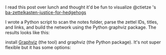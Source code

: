 I read this post over lunch and thought it'd be fun to visualize @ctietze 's [ba-zettelkasten-justice-for-hedgehogs](https://github.com/Zettelkasten-Method/ba-zettelkasten-justice-for-hedgehogs)

I wrote a Python script to scan the notes folder, parse the zettel IDs, titles, and links, and build the network using the Python graphviz package. The results looks like this:

install [Graphviz](https://graphviz.org/) (the tool) and graphviz (the Python package). It's not super flexible but it has some options:

